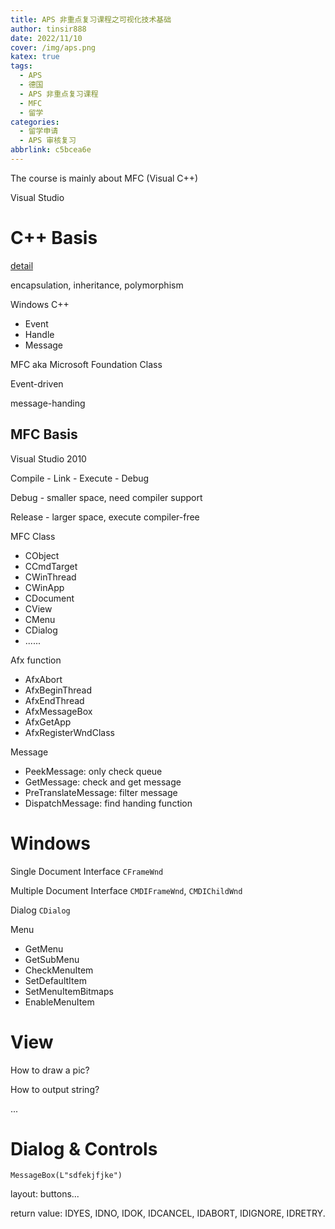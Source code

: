```yaml
---
title: APS 非重点复习课程之可视化技术基础
author: tinsir888
date: 2022/11/10
cover: /img/aps.png
katex: true
tags:
  - APS
  - 德国
  - APS 非重点复习课程
  - MFC
  - 留学
categories:
  - 留学申请
  - APS 审核复习
abbrlink: c5bcea6e
---
```


The course is mainly about MFC (Visual C++)

Visual Studio

# C++ Basis

[detail](https://tinsir888.github.io/posts/72ba923e.html)

encapsulation, inheritance, polymorphism

Windows C++

- Event
- Handle
- Message

MFC aka Microsoft Foundation Class

Event-driven

message-handing

## MFC Basis

Visual Studio 2010

Compile - Link - Execute - Debug

Debug - smaller space, need compiler support

Release - larger space, execute compiler-free

MFC Class

- CObject
- CCmdTarget
- CWinThread
- CWinApp
- CDocument
- CView
- CMenu
- CDialog
- ......

Afx function

- AfxAbort
- AfxBeginThread
- AfxEndThread
- AfxMessageBox
- AfxGetApp
- AfxRegisterWndClass

Message

- PeekMessage: only check queue
- GetMessage: check and get message
- PreTranslateMessage: filter message
- DispatchMessage: find handing function

# Windows

Single Document Interface `CFrameWnd`

Multiple Document Interface `CMDIFrameWnd`, `CMDIChildWnd`

Dialog `CDialog`

Menu

- GetMenu
- GetSubMenu
- CheckMenuItem
- SetDefaultItem
- SetMenuItemBitmaps
- EnableMenuItem

# View

How to draw a pic?

How to output string?

...

# Dialog & Controls

`MessageBox(L"sdfekjfjke")`

layout: buttons...

return value: IDYES, IDNO, IDOK, IDCANCEL, IDABORT, IDIGNORE, IDRETRY.

